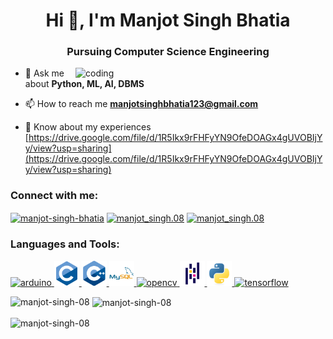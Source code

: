 <h1 align="center">Hi 👋, I'm Manjot Singh Bhatia</h1>
<h3 align="center">Pursuing Computer Science Engineering</h3>

<img align="right" alt="coding" width="400" src="https://camo.githubusercontent.com/cae12fddd9d6982901d82580bdf321d81fb299141098ca1c2d4891870827bf17/68747470733a2f2f6d69726f2e6d656469756d2e636f6d2f6d61782f313336302f302a37513379765349765f7430696f4a2d5a2e676966">

- 💬 Ask me about **Python, ML, AI, DBMS**

- 📫 How to reach me **manjotsinghbhatia123@gmail.com**

- 📄 Know about my experiences [https://drive.google.com/file/d/1R5Ikx9rFHFyYN9OfeDOAGx4gUVOBIjYy/view?usp=sharing](https://drive.google.com/file/d/1R5Ikx9rFHFyYN9OfeDOAGx4gUVOBIjYy/view?usp=sharing)

<h3 align="left">Connect with me:</h3>
<p align="left">
<a href="https://linkedin.com/in/manjot-singh-bhatia" target="blank"><img align="center" src="https://raw.githubusercontent.com/rahuldkjain/github-profile-readme-generator/master/src/images/icons/Social/linked-in-alt.svg" alt="manjot-singh-bhatia" height="30" width="40" /></a>
<a href="https://instagram.com/manjot_singh.08" target="blank"><img align="center" src="https://raw.githubusercontent.com/rahuldkjain/github-profile-readme-generator/master/src/images/icons/Social/instagram.svg" alt="manjot_singh.08" height="30" width="40" /></a>
<a href="https://discord.gg/manjot_singh.08" target="blank"><img align="center" src="https://raw.githubusercontent.com/rahuldkjain/github-profile-readme-generator/master/src/images/icons/Social/discord.svg" alt="manjot_singh.08" height="30" width="40" /></a>
</p>

<h3 align="left">Languages and Tools:</h3>
<p align="left"> <a href="https://www.arduino.cc/" target="_blank" rel="noreferrer"> <img src="https://cdn.worldvectorlogo.com/logos/arduino-1.svg" alt="arduino" width="40" height="40"/> </a> <a href="https://www.cprogramming.com/" target="_blank" rel="noreferrer"> <img src="https://raw.githubusercontent.com/devicons/devicon/master/icons/c/c-original.svg" alt="c" width="40" height="40"/> </a> <a href="https://www.w3schools.com/cpp/" target="_blank" rel="noreferrer"> <img src="https://raw.githubusercontent.com/devicons/devicon/master/icons/cplusplus/cplusplus-original.svg" alt="cplusplus" width="40" height="40"/> </a> <a href="https://www.mysql.com/" target="_blank" rel="noreferrer"> <img src="https://raw.githubusercontent.com/devicons/devicon/master/icons/mysql/mysql-original-wordmark.svg" alt="mysql" width="40" height="40"/> </a> <a href="https://opencv.org/" target="_blank" rel="noreferrer"> <img src="https://www.vectorlogo.zone/logos/opencv/opencv-icon.svg" alt="opencv" width="40" height="40"/> </a> <a href="https://pandas.pydata.org/" target="_blank" rel="noreferrer"> <img src="https://raw.githubusercontent.com/devicons/devicon/2ae2a900d2f041da66e950e4d48052658d850630/icons/pandas/pandas-original.svg" alt="pandas" width="40" height="40"/> </a> <a href="https://www.python.org" target="_blank" rel="noreferrer"> <img src="https://raw.githubusercontent.com/devicons/devicon/master/icons/python/python-original.svg" alt="python" width="40" height="40"/> </a> <a href="https://www.tensorflow.org" target="_blank" rel="noreferrer"> <img src="https://www.vectorlogo.zone/logos/tensorflow/tensorflow-icon.svg" alt="tensorflow" width="40" height="40"/> </a> </p>

<p><img align="left" src="https://github-readme-stats.vercel.app/api/top-langs?username=manjot-singh-08&show_icons=true&locale=en&layout=compact" alt="manjot-singh-08" /></p>

<p>&nbsp;<img align="center" src="https://github-readme-stats.vercel.app/api?username=manjot-singh-08&show_icons=true&locale=en" alt="manjot-singh-08" /></p>

<p><img align="center" src="https://github-readme-streak-stats.herokuapp.com/?user=manjot-singh-08&" alt="manjot-singh-08" /></p>
